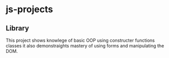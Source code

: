 # js-projects

## Library
This project shows knowlege of basic OOP using constructer functions classes it also demonstraights mastery of using forms and manipulating the DOM.
